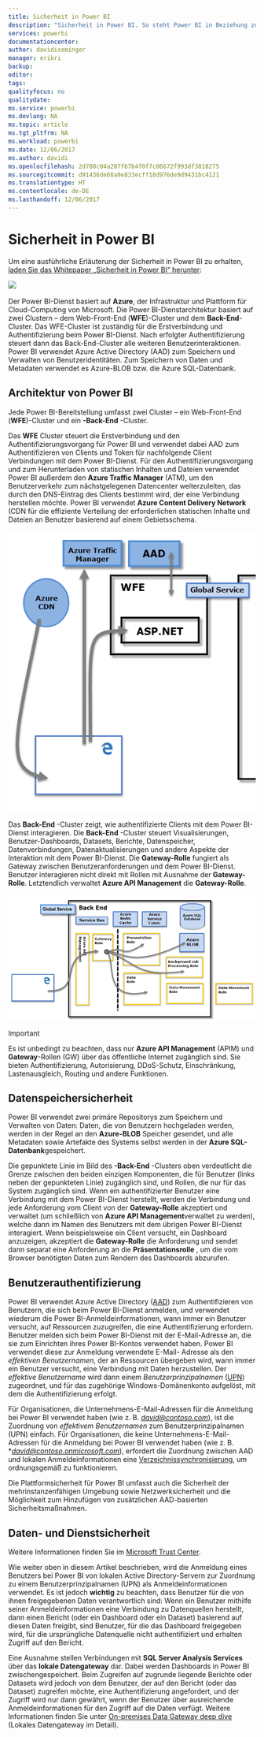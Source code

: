 ```yaml
---
title: Sicherheit in Power BI
description: "Sicherheit in Power BI. So steht Power BI in Beziehung zu Azure Active Directory und anderen Azure-Diensten. Dieses Thema enthält auch einen Link zu einem ausführlicheren Whitepaper."
services: powerbi
documentationcenter: 
author: davidiseminger
manager: erikri
backup: 
editor: 
tags: 
qualityfocus: no
qualitydate: 
ms.service: powerbi
ms.devlang: NA
ms.topic: article
ms.tgt_pltfrm: NA
ms.workload: powerbi
ms.date: 12/06/2017
ms.author: davidi
ms.openlocfilehash: 2d780c04a207f67b4f0f7c06672f993df3818275
ms.sourcegitcommit: d91436de68a0e833ecff18d976de9d9431bc4121
ms.translationtype: HT
ms.contentlocale: de-DE
ms.lasthandoff: 12/06/2017
---
```

# <a name="power-bi-security"></a>Sicherheit in Power BI
Um eine ausführliche Erläuterung der Sicherheit in Power BI zu erhalten, [laden Sie das Whitepaper „Sicherheit in Power BI“ herunter](http://go.microsoft.com/fwlink/?LinkId=829185):

[![](media/service-admin-power-bi-security/pbi_security_01.png)](http://go.microsoft.com/fwlink/?LinkId=829185)

Der Power BI-Dienst basiert auf **Azure**, der Infrastruktur und Plattform für Cloud-Computing von Microsoft. Die Power BI-Dienstarchitektur basiert auf zwei Clustern – dem Web-Front-End (**WFE**)-Cluster und dem **Back-End**-Cluster. Das WFE-Cluster ist zuständig für die Erstverbindung und Authentifizierung beim Power BI-Dienst. Nach erfolgter Authentifizierung steuert dann das Back-End-Cluster alle weiteren Benutzerinteraktionen. Power BI verwendet Azure Active Directory (AAD) zum Speichern und Verwalten von Benutzeridentitäten. Zum Speichern von Daten und Metadaten verwendet es Azure-BLOB bzw. die Azure SQL-Datenbank.

## <a name="power-bi-architecture"></a>Architektur von Power BI
Jede Power BI-Bereitstellung umfasst zwei Cluster – ein Web-Front-End (**WFE**)-Cluster und ein **-Back-End** -Cluster.

Das **WFE** Cluster steuert die Erstverbindung und den Authentifizierungsvorgang für Power BI und verwendet dabei AAD zum Authentifizieren von Clients und Token für nachfolgende Client Verbindungen mit dem Power BI-Dienst. Für den Authentifizierungsvorgang und zum Herunterladen von statischen Inhalten und Dateien verwendet Power BI außerdem den **Azure Traffic Manager** (ATM), um den Benutzerverkehr zum nächstgelegenen Datencenter weiterzuleiten, das durch den DNS-Eintrag des Clients bestimmt wird, der eine Verbindung herstellen möchte. Power BI verwendet **Azure Content Delivery Network** (CDN für die effiziente Verteilung der erforderlichen statischen Inhalte und Dateien an Benutzer basierend auf einem Gebietsschema.

![](media/service-admin-power-bi-security/pbi_security_v2_wfe.png)

Das **Back-End** -Cluster zeigt, wie authentifizierte Clients mit dem Power BI-Dienst interagieren. Die **Back-End** -Cluster steuert Visualisierungen, Benutzer-Dashboards, Datasets, Berichte, Datenspeicher, Datenverbindungen, Datenaktualisierungen und andere Aspekte der Interaktion mit dem Power BI-Dienst. Die **Gateway-Rolle** fungiert als Gateway zwischen Benutzeranforderungen und dem Power BI-Dienst. Benutzer interagieren nicht direkt mit Rollen mit Ausnahme der **Gateway-Rolle**. Letztendlich verwaltet **Azure API Management** die **Gateway-Rolle**.

![](media/service-admin-power-bi-security/pbi_security_v2_backend_updated.png)

> [!IMPORTANT]
> Es ist unbedingt zu beachten, dass nur **Azure API Management** (APIM) und **Gateway**-Rollen (GW) über das öffentliche Internet zugänglich sind. Sie bieten Authentifizierung, Autorisierung, DDoS-Schutz, Einschränkung, Lastenausgleich, Routing und andere Funktionen.
> 
> 

## <a name="data-storage-security"></a>Datenspeichersicherheit 
Power BI verwendet zwei primäre Repositorys zum Speichern und Verwalten von Daten: Daten, die von Benutzern hochgeladen werden, werden in der Regel an den **Azure-BLOB** Speicher gesendet, und alle Metadaten sowie Artefakte des Systems selbst werden in der **Azure SQL-Datenbank**gespeichert.

Die gepunktete Linie im Bild des **-Back-End** -Clusters oben verdeutlicht die Grenze zwischen den beiden einzigen Komponenten, die für Benutzer (links neben der gepunkteten Linie) zugänglich sind, und Rollen, die nur für das System zugänglich sind. Wenn ein authentifizierter Benutzer eine Verbindung mit dem Power BI-Dienst herstellt, werden die Verbindung und jede Anforderung vom Client von der **Gateway-Rolle** akzeptiert und verwaltet (um schließlich von **Azure API Management**verwaltet zu werden), welche dann im Namen des Benutzers mit dem übrigen Power BI-Dienst interagiert. Wenn beispielsweise ein Client versucht, ein Dashboard anzuzeigen, akzeptiert die **Gateway-Rolle** die Anforderung und sendet dann separat eine Anforderung an die **Präsentationsrolle** , um die vom Browser benötigten Daten zum Rendern des Dashboards abzurufen.

## <a name="user-authentication"></a>Benutzerauthentifizierung
Power BI verwendet Azure Active Directory ([AAD](http://azure.microsoft.com/services/active-directory/)) zum Authentifizieren von Benutzern, die sich beim Power BI-Dienst anmelden, und verwendet wiederum die Power BI-Anmeldeinformationen, wann immer ein Benutzer versucht, auf Ressourcen zuzugreifen, die eine Authentifizierung erfordern. Benutzer melden sich beim Power BI-Dienst mit der E-Mail-Adresse an, die sie zum Einrichten ihres Power BI-Kontos verwendet haben. Power BI verwendet diese zur Anmeldung verwendete E-Mail- Adresse als den *effektiven Benutzernamen*, der an Ressourcen übergeben wird, wann immer ein Benutzer versucht, eine Verbindung mit Daten herzustellen. Der *effektive Benutzername* wird dann einem *Benutzerprinzipalnamen* ([UPN](https://msdn.microsoft.com/library/windows/desktop/aa380525\(v=vs.85\).aspx)) zugeordnet, und für das zugehörige Windows-Domänenkonto aufgelöst, mit dem die Authentifizierung erfolgt.

Für Organisationen, die Unternehmens-E-Mail-Adressen für die Anmeldung bei Power BI verwendet haben (wie z. B. *david@contoso.com*), ist die Zuordnung von *effektivem Benutzernamen* zum Benutzerprinzipalnamen (UPN) einfach. Für Organisationen, die keine Unternehmens-E-Mail-Adressen für die Anmeldung bei Power BI verwendet haben (wie z. B. **david@contoso.onmicrosoft.com*), erfordert die Zuordnung zwischen AAD und lokalen Anmeldeinformationen eine [Verzeichnissynchronisierung](https://technet.microsoft.com/library/jj573653.aspx), um ordnungsgemäß zu funktionieren.

Die Plattformsicherheit für Power BI umfasst auch die Sicherheit der mehrinstanzenfähigen Umgebung sowie Netzwerksicherheit und die Möglichkeit zum Hinzufügen von zusätzlichen AAD-basierten Sicherheitsmaßnahmen.

## <a name="data-and-service-security"></a>Daten- und Dienstsicherheit
Weitere Informationen finden Sie im [Microsoft Trust Center](https://www.microsoft.com/trustcenter).

Wie weiter oben in diesem Artikel beschrieben, wird die Anmeldung eines Benutzers bei Power BI von lokalen Active Directory-Servern zur Zuordnung zu einem Benutzerprinzipalnamen (UPN) als Anmeldeinformationen verwendet. Es ist jedoch **wichtig** zu beachten, dass Benutzer für die von ihnen freigegebenen Daten verantwortlich sind: Wenn ein Benutzer mithilfe seiner Anmeldeinformationen eine Verbindung zu Datenquellen herstellt, dann einen Bericht (oder ein Dashboard oder ein Dataset) basierend auf diesen Daten freigibt, sind Benutzer, für die das Dashboard freigegeben wird, für die ursprüngliche Datenquelle nicht authentifiziert und erhalten Zugriff auf den Bericht.

Eine Ausnahme stellen Verbindungen mit **SQL Server Analysis Services** über das **lokale Datengateway** dar. Dabei werden Dashboards in Power BI zwischengespeichert. Beim Zugreifen auf zugrunde liegende Berichte oder Datasets wird jedoch von dem Benutzer, der auf den Bericht (oder das Dataset) zugreifen möchte, eine Authentifizierung angefordert, und der Zugriff wird nur dann gewährt, wenn der Benutzer über ausreichende Anmeldeinformationen für den Zugriff auf die Daten verfügt. Weitere Informationen finden Sie unter [On-premises Data Gateway deep dive](service-gateway-onprem-indepth.md) (Lokales Datengateway im Detail).

